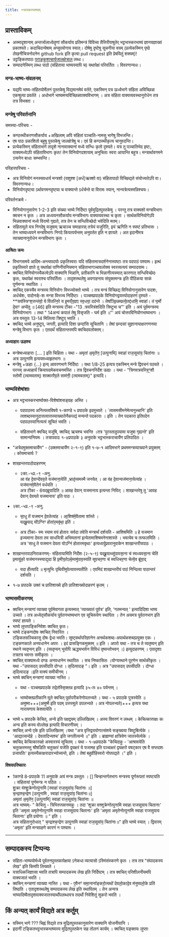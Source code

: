 ```yaml
---
title: +भास्करभाष्यम्
---
```


##  प्रास्ताविकम्
- अस्मादृशानाम् अन्तर्जालाध्येतॄणां सौकर्याय प्रतिमन्त्रं विविच्य तैत्तिरीयश्रुतेर् भट्टभास्करभाष्यं ज्ञानयज्ञाख्यं प्रकाश्यते। कदाचिदन्येषाम् अप्युपयोगाय स्यात्। दोषेषु दृष्टेषु सूचनीया वयम् (प्रत्येकस्मिन् पृष्ठे लेखनीचित्रनोदनेन github fork इति कृत्वा pull request इति प्रेषयितुं शक्यम्)!
- उट्टङ्कितपाठः [पराङ्कुशाचार्यजालक्षेत्राल्](http://parankusan.cloudapp.net/Integrated/Login.aspx) लब्धः।
- सम्पादनेस्मिन् लब्धः पाठो (संहिताया भाष्यस्यापि च) यथापेक्षं परिवर्तितः । विवरणान्यधः।

### मन्त्र-भाष्य-संवलनम्
- यद्यपि भाष्य-संहितयोर्मेलनं पुस्तकेषु विद्यमानमेवं वर्तते, एकस्मिन् पत्र ऊर्ध्वभागे संहिता अविच्छिन्ना एकश्रुत्या प्रवर्तते । अधोभागे भाष्यमप्यविच्छिन्नवाक्यविभागम् । अत्र संहिता वाक्यव्यवस्थानुरोधेन तत्र तत्र विभक्ता ।

### मन्त्रेषु परिवर्तनानि
समस्या-परिचयः -

- कण्ठस्थीकरणसौकर्याय +अखिलाम् अपि संहितां पञ्चाति-नामसु भागेषु विभजन्ति।   
- एष पाठः प्रकाशितो बहुषु पुस्तकेषु जालक्षेत्रेषु च। एवं हि कण्ठस्थीकृत्य चानुवदन्ति।
- प्रत्येकस्मिन् संहिताभागे तादृशे नानावाक्यानां मध्ये सन्धिः कृतो दृश्यते। यत्र तु पञ्चातिभेद इष्टः, वाक्यमध्येऽपि संहिताविभागः कृतः! तेन विनियोगदशायाम् अनुचिताः स्वरा आयान्ति बहुत्र। मन्त्रार्थावगमने ऽप्यनेन बाधाः सम्भवन्ति।

परिहारपरिचयः -

- अत्र विनियोगं मनस्यवधार्य मन्त्रशो (यशुश्श [अर्ध]ऋक्शो वा) संहितापाठो विच्छिद्यते संयोज्यतेऽपि वा। विवरणान्यधः।
- विनियोगदृष्ट्या ऽर्थावगमनदृष्ट्या च वाक्यान्ते ऽर्धर्चन्ते वा विरामः स्यान्, नान्यत्रेत्यस्मन्निश्चयः।

परिवर्तनक्रमे -

- विनियोगानुसारेण 1-2-3 इति संख्या भाष्ये निर्दिष्टा पूर्वमुद्रितपुस्तकेषु । परन्तु तत्र वाक्यशो मन्त्रविभागः क्वचन न कृतः । अत्र अध्ययनसौकर्याय मन्त्रविभागः वाक्यव्यवस्था च कृता । सार्थकविनियोगेऽपि भिन्नवाक्यानां मध्ये विरामो गृह्यते, तत्र तेन च सन्धिविच्छेदो भवेदिति मतम्।
- संहितामूले यत्र निगदेषु यजुषाम् ऋचाञ्च समाहारस् तत्रेयं यजुरिति, इयं ऋगिति न स्पष्टं प्रतिभासः । तेन भाष्याध्ययने मन्त्रविभागः निगदे कियत्पर्यन्तम् अनुवर्तत इति न ज्ञायते । अत इदानीमत्र व्याख्यानानुरोधेन मन्त्रविभागः कृतः ।

####  आश्रितः क्रमः  
- विभागसमये आदिम-अन्त्यपदयोः प्रकृतिस्वराः यदि संहितामात्रदर्शनेनास्पष्टाः तत्र पदपाठं पश्यामः। इत्थं प्रकृतिस्वरे ज्ञाते तु यथापेक्षं पाणिनीयनियमान् संहिताभागञ्चावलोक्य स्वरव्यत्ययं सम्पादयामः।
- क्वचित् विनियोगस्यैकत्वेऽपि वाक्यानि भिन्नानि, प्रतीकानि च भिन्नानीत्यस्मात् कारणात् सन्धिविच्छेदः कृतः, यथापेक्षं स्वराश्च परिवर्तिताः । तादृशस्थलेषु अवगाहनाय संयुक्तमन्त्रः इति पीठिकया साकं पूर्णमन्त्रः स्थापितः ।
- क्वचिद् एकस्यैव मन्त्रस्य विनियोगः विभज्योक्तो भाष्ये । तत्र मन्त्रं विच्छिद्य विनियोगानुसारेण पादशः, अर्धर्चशः, पादोनर्क्-शः मन्त्रा विभज्य निर्दिष्टाः । पञ्चमप्रपाठके विनियोगद्वयस्योदाहरणं दृश्यते - **त्रय॑स्त्रिꣳश॒त्तन्त॑वो॒ ये वि॑तत्नि॒रे य इ॒मय्ँय॒ज्ञꣵ स्व॒धया॒ दद॑न्ते । तेषा᳚ञ्छि॒न्नम्प्रत्ये॒तद्द॑धामि॒ स्वाहा॑। तं घ॒र्मो दे॒वाꣳ अप्ये॑तु  ॥ [46] इति मन्त्रस्य टीका -"13 .त्रयस्त्रिंशदिति त्रिष्टुभा च"' इति । अयं पूर्वमन्त्रस्य विनियोगभागः । तथा " 14अन्यं कपालं तेषु विसृजति - घर्म इति ॥"' अयं चोत्तरविनियोगभाष्यभागः । अत्र वस्तुतः 13-14 मिलित्वा त्रिष्टुप् भवति ।
- क्वचिद् भाष्ये अनुष्टुप्, जगती, इत्यादि दिशा छन्दांसि सूचितानि । तेषां छन्दसां सुज्ञानायाक्षरगणनया मन्त्रेषु विभागः कृतः । एतदर्थं संहितान्तरमपि क्वचिदवलोक्तम्।

#### अध्याहारः ऊहश्च
- मन्त्रेष्वध्याहाराः [.... ] इति चिहिताः। यथा - अमृता॑ अ॒मृते॑न॒ [उत्पुनामि] स्वाहा॑ राज॒सूया॑य॒ चिता॑नाः  ॥ अत्र उत्पुनामि इत्ययमध्याहृतभागः ॥
- मन्त्रेषु +ऊहाः  {...} इत्य् आवरणभागे निर्दिष्टः । यथा 1/8-25 इत्यत्र एकस्मिन् मन्त्रे द्विवचनं पठ्यते । परन्त्व् अध्याहार्यं क्रियापदमेकवचनमस्ति । तत्र द्विवचननिर्देश ऊह्यः । यथा - "त्रिणवत्रयस्त्रि॒ꣳ॒शौ स्तोमौ॑ {त्वामवताम्} शाक्वररैव॒ते साम॑नी॒ {त्वामवताम्}"   इत्यादि।
### भाष्यविशेषांशाः
- अत्र भट्टभास्करभाष्योक्त-विशेषांशसङ्ग्रहः अस्ति ।
   - पदपाठस्य अनित्यत्वविषये १-काण्डे ५ प्रपाठके इदमुच्यते । `त्वसमसीमनेमेत्यनुच्चानि' इति त्वशब्दस्यानुदात्तत्वात्तस्याख्यातेनैकपद्यं मन्यन्ते पदकाराः । इति । तेन पदकारा इतिपदेन पदपाठस्यानित्यत्वं सूचितं भवति ।

   - संहिताभागे क्वचिद् यजूंषि, क्वचिद् ऋचश्च भवन्ति ।तत्र 'पुरस्तादुपयामा यजुषा गृह्यन्ते' इति सामान्यनियमः । तत्रापवादः १-४प्रपाठके ३ अनुवाके भट्टभास्कराचार्येण प्रतिपादितः ।

 - "अत्रेदमुक्तमाचार्येण"  - (उक्तमाचार्येण २-१-९) इति १-७-१ आदिमभागे प्रथममन्त्रव्याख्याने प्रयुक्तम् । कोयमाचार्यः ?

- शाखान्तरपाठोदाहरणम्
  - २का.-५प्र.-९ -अनु.   
आ व॑ह दे॒वान्दे॑वय॒ते यज॑माना॒येति॑ ,भ्रातृ॑व्यमस्मै जनयेत् ।  आ व॑ह दे॒वान्यज॑माना॒येत्या॑ह । यज॑मानमे॒वैतेन॑ वर्धयति ।  
अत्र टीका - 6यद्ब्रूयादिति ॥ आवह देवान् यजमानाय इत्यन्ता निवित् । शाखान्तरेषु तु 'आवह देवान् देवयते यजमानाय' इति पाठः ।

- २का.-५प्र.-९ -अनु.
  - सा॒धु ते॑ यजमान दे॒वतेत्या॑ह  ।
आ॒शिष॑मे॒वैतामा शा᳚स्ते ।  
यद्ब्रू॒याद् यो᳚ऽग्निꣳ होता॑र॒मवृ॑था॒ इति॑ ।   

  - अत्र टीका- स्मः स्याम वयं होतारः सर्वदा तवेति मन्त्रार्थं दर्शयति - आशिषमिति ॥ हे यजमान इज्यमाना देवता तव साधयित्री अभिमतानां इत्येतामाशिषमनेनाशास्ते । भवत्येव च तत्फलमिति । अत्र 'साधु ते यजमान देवता योऽग्निं होतारमवृथाः' इत्यध्वर्युप्रवरानुवाकेन शाखान्तरीयपाठः ।

- शाखान्तरपाठनिराकरणम्- संहितायामिति निर्देशः (२-५-९)
यद्ब्रू॒याथ्सू॑पावसा॒ना च॑ स्वध्यवसा॒ना चेति॑ प्र॒मायु॑को॒ यज॑मानस्स्याद्य॒दा हि प्र॒मीय॒तेऽथे॒मामु॑पाव॒स्यति॑ सूपचर॒णा च॑ स्वधिचर॒णा चेत्ये॒व ब्रू॑या॒द्
  - यदा हीत्यादि ॥ मृत्युभिः पृथिवीमुपेत्यावस्यतीति ।
एवमिदं शाखान्तरीयं पाठं निन्दित्वा पाठान्तरं दर्शयति ।

 - १-७ प्रपाठके उक्तं च प्रातिशाख्ये  इति प्रातिशाख्योदाहरणं कृतम् ।

### भाष्यसमीकरणम्
-  क्वचिन् मन्त्राणां व्याख्या पूर्वमेवागता इत्यस्मात् 'व्याख्यातं पूर्वत्र' इति, 'गतमन्यत् ' इत्यादिदिशा भाष्य उच्यते । तत्र अध्येतृसौकर्याय पूर्वतनभाष्यभाग एव सूचिरूपेण स्थापितः । तेन अयमत्र पूर्वतनभाग इति स्पष्टं ज्ञायते ।
- भाष्ये लुप्तपङ्किनिवेशः क्वचित् कृतः।
- भाष्ये टङ्कणदोषः क्वचित् निवारितः ।  
टङ्कितसञ्चिकासु दोषः द्वेधा भवति। सुष्ट्वर्थापरिज्ञानेन  अनर्थकशब्द-अपार्थकशब्दप्रयुक्त एकः । टङ्कणकाले अनवधानेन अपरः । इदं प्रासङ्गिकमुक्तम् ॥ इति । अपरो यथा - तत्र च ते व्यतृष्यन् इति स्थाने व्यतृप्यन् इति ।
(व्यतृप्यन् भूयोपि ऋद्ध्यभावेन विविधं तृष्यन्तोभवन् ।) इत्युदाहरणम्  । एतादृशाः तत्रतत्र भवन्तः समीकृताः ।
- क्वचित् वाक्यामध्ये दण्डः अनवधानेन स्थापितः । सच निष्कासितः ।योग्यस्थाने पूरणेन सार्थकीकृतः । यथा -"उपासदत् उपसीदति दोग्धा । ऌदित्वादङ् "। इति । अत्र
"उपासदत् उपसीदति । दोग्धा   ऌदित्वादङ्  ।इति  वाक्यं समीचीनम् ।
- भाष्ये क्वचिन् मन्त्राणां व्याख्या नास्ति ।
  - यथा - पञ्चमप्रपाठके  तद्रेत॑स्सि॒क्तन्न इत्यादि ३५-तः ४० पर्यन्तम् ।

  - भाष्योक्तप्रतीकानि  मूले क्वचित्  पूर्वापरीकरेणोपलभ्यते । यथा - ५ प्रपाठके
पुत्रस्येति ॥ अमुष्मा+++(अमुष्मै इति पदम्  उत्तरमूले उपलभ्यते । अत्र नोपलभ्यते)+++ इत्यत्र यथा नारायणाय केशवायेति ।
-  भाष्ये  ५ प्रपाठकेे केचित्, अन्ये इति पक्षद्वयम् उल्लिखितम् । अस्य विवरणं न लब्धम् । केचित्कारपक्षः कः अन्य इति कस्य वोल्लेख इत्यादि विचारणीयम् ।
  - क्वचित् अन्ये एके इति उल्लिखितम् ।यथा "अत्र वृत्तिद्वययोगात्संशये सङ्ख्यया त्रिष्टुबित्येके । 'आद्यात्सन्देहे । देवतादिभ्यश्च' इति जगतीत्यन्ये ॥" इति ।
   ब्राह्मण्यां क्षत्रियेण जातस्येत्येके ।
  - क्वचिद् केचित्कारपक्षे अस्वारस्यं सूचितम् । यथा - १-७प्रपाठके "केचिदाहुः - 'आश्रावयेति चतुरक्षरमस्तु श्रौषडिति चतुरक्षरं यजेति द्व्यक्षरं ये यजामह इति पञ्चाक्षरं द्व्यक्षरो वषट्कार एष वै सप्तदशः प्रजापतिः' इत्यस्यैकाक्षरादारभ्योच्यन्ते, इति । तेषां बहुव्रीहिस्वरो नोपपद्यते ।" इति ।

#### विषयपरिष्कारः  

-  1काण्डे 8-प्रपाठके 11 अनुवाके अयं मन्त्रः प्रस्तुतः । [] चिन्हान्तर्गतभागः मन्त्रस्य पूर्णरूपतां स्पष्टयति । संहितायां पूर्णमन्त्रः न पठितः ।      
 शु॒क्रा व॑श्शु॒क्रेणोत्पु॑नामि [स्वाहा॑ राज॒सूया॑य॒ चिता॑नाः  ॥]          
 च॒न्द्राश्च॒न्द्रेण [उत्पुनामि , स्वाहा॑ राज॒सूया॑य॒ चिता॑नाः॥]     
 अमृता॑ अ॒मृते॑न॒ [उत्पुनामि] स्वाहा॑ राज॒सूया॑य॒ चिता॑नाः  ॥      
 अत्र भाष्यम्- " केचित्तु - त्रिभिरुत्पवनमाहुः । तदा 'शुक्रा वश्शुक्रेणोत्पुनामि स्वाहा राजसूयाय चितानाः' इति 'अमृता अमृतेनोत्पुनामि स्वाहा राजसूयाय चितानाः' इति 'अमृता अमृतेनोत्पुनामि स्वाहा राजसुयाय चितानाः' इति प्रयोगाः ॥ " इति ।    
  अत्र संहितानुरोधात् " च॒न्द्राश्च॒न्द्रेण उत्पुनामि स्वाहा॑ राज॒सूया॑य॒ चिता॑नाः॥" इति भाष्ये स्यात् । द्विवारम् 'अमृता' इति मन्त्रग्रहणे कारणं न पश्यामः ।

________
## सम्पादकस्य टिप्पन्यः  
- संहिता-भाष्ययोर्मध्ये पूर्वतनपुस्तकापेक्षया ऽनेकधा व्यत्यासो ऽस्मिंसंस्करणे कृतः । तत्र तत्र "संपादकस्य लेख" इति किमपि लिख्यते ।
- यत्राधिकजिज्ञासा भवति तत्रापि सम्पादकस्य लेख इति निर्दिष्टम् । तत्र क्वचित् परिशीलनीयमपि वाक्यजातं भवति ।
-  क्वचिन् मन्त्राणां व्याख्या नास्ति ।  यथा - ए॒वैनꣳ॑ समा॒नाना᳚ङ्करो॒त्यथो॑ देवलो॒कादे॒व म॑नुष्यलो॒के प्रति॑ तिष्ठति   । एतादृशस्थलेषु सम्पादकस्य लेख इति स्थापितम् । तेन अन्यत्र भाष्यादिष्वैतादृशवाक्यजातस्यार्थोपलब्धावत्र तदर्थो निवेशितुं सुकरो भवति ।

## किं अन्यत् कार्यं विद्यते अत्र कर्तुम्
- यस्मिन् भागे ??? चिह्नं  विद्यते तत्र मुद्रितपुस्तकानुसारेण वाक्यानि योजनीयानि ।
- इदानीं टङ्कितभट्टभास्कभाष्यस्य मुद्रितपुस्तकेन सह तोलनं कार्यम् । क्वचित् पङ्क्तयः लुप्ताः

